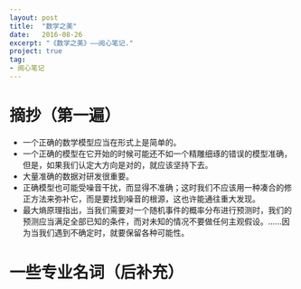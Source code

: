 ```yaml
---
layout: post
title:  "数学之美"
date:   2016-08-26
excerpt: "《数学之美》——阅心笔记."
project: true
tag:
- 阅心笔记 
---
```

# 摘抄（第一遍）

* 一个正确的数学模型应当在形式上是简单的。
* 一个正确的模型在它开始的时候可能还不如一个精雕细琢的错误的模型准确，但是，如果我们认定大方向是对的，就应该坚持下去。
* 大量准确的数据对研发很重要。
* 正确模型也可能受噪音干扰，而显得不准确；这时我们不应该用一种凑合的修正方法来弥补它，而是要找到噪音的根源，这也许能通往重大发现。
* 最大熵原理指出，当我们需要对一个随机事件的概率分布进行预测时，我们的预测应当满足全部已知的条件，而对未知的情况不要做任何主观假设。......因为当我们遇到不确定时，就要保留各种可能性。

# 一些专业名词（后补充）
